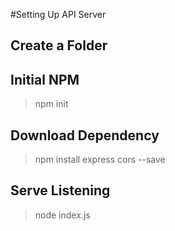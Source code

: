 #Setting Up API Server

## Create a Folder

## Initial NPM

> npm init

## Download Dependency

> npm install express cors --save

## Serve Listening

> node index.js